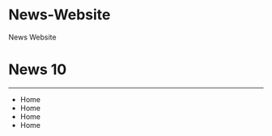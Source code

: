 # News-Website
News Website
<h1>News 10</h1>
<hr>
<ul>
  <a herf="#"><li>Home</li></a>
   <li>Home</li>
    <li>Home</li>
     <li>Home</li>
</ul>
  
